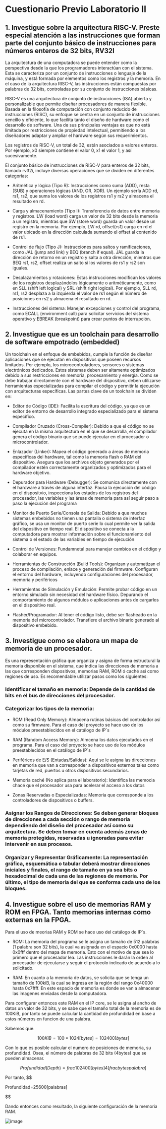 
# Cuestionario Previo Laboratorio II

##  1.  Investigue sobre la arquitectura RISC-V. Preste especial atención a las instrucciones que forman parte del conjunto básico de instrucciones para números enteros de 32 bits, RV32I

La arquitectura de una computadora se puede entender como la perspectiva desde la que los programadores interactúan con el sistema. Esta se caracteriza por un conjunto de instrucciones o lenguaje de la máquina, y está formada por elementos como los registros y la memoria. En el caso de la arquitectura RISC-V, las instrucciones están compuestas por palabras de 32 bits, controladas por su conjunto de instrucciones básicas.

RISC-V es una arquitectura de conjunto de instrucciones (ISA) abierta y personalizable que permite diseñar procesadores de manera flexible. Basada en la filosofía de computación con conjunto reducido de instrucciones (RISC), su enfoque se centra en un conjunto de instrucciones sencillo y eficiente, lo que facilita tanto el diseño de hardware como el desarrollo de software. Una de sus principales ventajas es que no está limitada por restricciones de propiedad intelectual, permitiendo a los diseñadores adaptar y ampliar el hardware según sus requerimientos.

Los registros de RISC-V, un total de 32, están asociados a valores enteros. Por ejemplo, x0 siempre contiene el valor 0, x1 el valor 1, y así sucesivamente.

El conjunto básico de instrucciones de RISC-V para enteros de 32 bits, llamado rv32i, incluye diversas operaciones que se dividen en diferentes categorías:

- Aritmética y lógica (Tipo R): Instrucciones como suma (ADD), resta (SUB) y operaciones lógicas (AND, OR, XOR). Un ejemplo sería ADD rd, rs1, rs2, que suma los valores de los registros rs1 y rs2 y almacena el resultado en rd.

- Carga y almacenamiento (Tipo I): Transferencia de datos entre memoria y registros. LW (load word) carga un valor de 32 bits desde la memoria a un registro, mientras que SW (store word) guarda un valor desde un registro en la memoria. Por ejemplo, LW rd, offset(rs1) carga en rd el valor ubicado en la dirección calculada sumando el offset al contenido de rs1.

- Control de flujo (Tipo J): Instrucciones para saltos y ramificaciones, como JAL (jump and link) y BEQ (branch if equal). JAL guarda la dirección de retorno en un registro y salta a otra dirección, mientras que BEQ rs1, rs2, offset realiza un salto si los valores de rs1 y rs2 son iguales.

- Desplazamientos y rotaciones: Estas instrucciones modifican los valores de los registros desplazándolos lógicamente o aritméticamente, como en SLL (shift left logical) y SRL (shift right logical). Por ejemplo, SLL rd, rs1, rs2 desplaza a la izquierda el valor de rs1 según el número de posiciones en rs2 y almacena el resultado en rd.

- Instrucciones del sistema: Manejan excepciones y control del programa, como ECALL (environment call) para solicitar servicios del sistema operativo y EBREAK (breakpoint) para crear puntos de interrupción.



## 2. Investigue que es un toolchain para desarrollo de software empotrado (embedded)

Un toolchain en el enfoque de embebidos, cumple la función de diseñar aplicaciones que se ejecutan en dispositivos que poseen recursos limitados. Por ejemplo, los microcontroladores, sensores o sistemas electrónicos dedicados. Estos sistemas deben ser altamente optimizados debido a sus restricciones en memoria, procesamiento y energía. Como se debe trabajar directamente con el hardware del dispositivo, deben utilizarse herramientas especializadas para compilar el código y permitir la ejecución con arquitecturas específicas. Las partes clave de un toolchain se dividen en:

- Editor de Código (IDE): Facilita la escritura del código, ya que es un editor de entorno de desarrollo integrado especializado para el sistema específico.
  
- Compilador Cruzado (Cross-Compiler): Debido a que el código no se ejecuta en la misma arquitectura en el que se desarrolla, el compilador genera el código binario que se puede ejecutar en el procesador o microcontrolador.

- Enlazador (Linker): Mapea el código generado a áreas de memoria específicas del hardware, tal como la memoria flash o RAM del dispositivo. Asegura que los archivos objeto generados por el compilador estén correctamente organizados y optimizados para el hardware objetivo.

- Depurador para Hardware (Debugger): Se comunica directamente con el hardware a través de alguna interfaz. Pausa la ejecución del código en el dispositvio, inspecciona los estados de los registros del procesador, las variables y las áreas de memoria para así seguir paso a paso la ejecución del programa

- Monitor de Puerto Serie/Consola de Salida: Debido a que muchos sistemas embebidos no tienen una pantalla o sistema de interfaz gráfico, se usa un monitor de puerto serie lo cual permite ver la salida del dispositivo en tiempo real. El dispositivo se conecta a la computadora para mostrar información sobre el funcionamiento del sistema o el estado de las variables en tiempo de ejecución

- Control de Versiones: Fundamnetal para manejar cambios en el código y colaborar en equipos.

- Herramientas de Construcción (Build Tools): Organizan y automatizan el proceso de compilación, enlace y generación del firmware. Configuran el entorno del hardware, incluyendo configuraciones del procesador, memoria y periféricos

- Herramientas de Simulación y Emulación: Permite probar código en un entorno simulado sin necesidad del hardware físico. Depurando el comportamiento de algunos módulos o aplicaciones antes de cargarlos en el dispositivo real.

- Flasher/Programador: Al tener el código listo, debe ser flasheado en la memoria del microcontrolador. Transfiere el archivo binario generado al dispositivo embebido. 
  



## 3. Investigue como se elabora un mapa de memoria de un procesador.

Es una representación gráfica que organiza y asigna de forma estructural la memoria disponible en el sistema, que indica las direcciones de memoria a las que corresponden dispositivos, memorias RAM, ROM ó caché así como regiones de uso. Es recomendable utilizar pasos como los siguientes:

### Identificar el tamaño en memoria: Depende de la cantidad de bits en el bus de direcciones del procesador.

### Categorizar los tipos de la memoria: 

- ROM (Read Only Memory): Almacena rutinas básicas del controlador así como su firmware. Para el caso del proyecto se hace uso de los módulos preestablecidos en el catálogo de IP´s
  
-  RAM (Random Access Memory): Almcena los datos ejecutados en el programa. Para el caso del proyecto se hace uso de los módulos preestablecidos en el catálogo de IP´s

- Periféricos de E/S (Entadas/Salidas): Aqui se le asigna las direcciones en memoria que van a corresponder a dispositivos externos tales como tarjetas de red, puertos u otros dispositivos secundarios.
  
-  Memoria caché (No aplica para el laboratorio): Identifica las memocia chacé que el procesador usa para acelerar el acceso a los datos

-  Zonas Reservadas o Especializadas: Memoria que corresponde a los controladores de dispositivos o buffers.

### Asignar los Rangos de Direcciones: Se deben generar bloques de direcciones a cada sección o rango de memoria dependiendo del diseño del procesador así como su arquitectura. Se deben tomar en cuenta además zonas de memoria protegidas, reservadas u ignoradas para evitar intervenir en sus procesos. 

### Organizar y Representar Gráficamente: La representación gráfica, esquemática o tabular deberá mostrar direcciones iniciales y finales, el rango de tamaño en ya sea bits o hexadecimal de cada una de las regiones de memoria. Por último, el tipo de memoria del que se conforma cada uno de los bloques.


## 4. Investigue sobre el uso de memorias RAM y ROM en FPGA. Tanto memorias internas como externas en la FPGA.

Para el uso de meorias RAM y ROM se hace uso del catálogo de IP´s.

- ROM: La memoria del programa se le asigna un tamaño de 512 palabras (1 palabra son 32 bits), la cual va asignada en el espacio 0x0000 hasta 0x0fff dentro del mapa de memoria. Esto con el motivo de que sea lo primero que el procesador lea. Las instrucciones le darán la orden al procesador de ejecutarse y seguir el protocolo indicado de acuerdo a lo solicitado.

- RAM: En cuanto a la memoria de datos, se solicita que se tenga un tamaño de 100kiB, la cual se ingresa en la región del rango 0x40000 hasta 0x7ffff. En este espacio de memoria es donde se van a almacenar las imagenes enviadas desde la computadora.

Para configurar entonces este RAM en el IP core, se le asigna al ancho de datos un valor de 32 bits, y se sabe que el tamaño total de la memoria es de 100KiB, por tanto se puede calcular la cantidad de profundidad en base a estos números en funcion de una palabra.

Sabemos que:

$$
100KiB=100*1024[bytes]=102400[bytes]
$$

Con lo que es posible calcular el numero de posiciones de memoria, su profundidad. Osea, el número de palabras de 32 bits (4bytes) que se pueden almacenar.

$$
Profundidad(Depth)=frac{102400[bytes]}{4[frac{bytes}{palabra}]}
$$

Por tanto,
$$

Profundidad=25600[palabras]

$$

Dando entonces como resultado, la siguiente configuración de la memoria RAM.

![image](https://github.com/user-attachments/assets/01683b6b-3771-4419-99d3-2aa19caee155)




